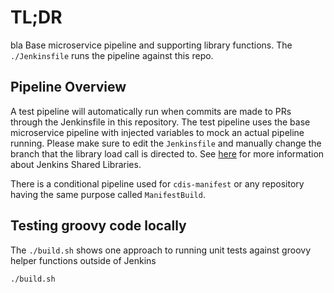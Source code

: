# TL;DR

bla
Base microservice pipeline and supporting library functions.
The `./Jenkinsfile` runs the pipeline against this repo.

## Pipeline Overview

A test pipeline will automatically run when commits are made to PRs through the Jenkinsfile in this repository. The test pipeline uses the base microservice pipeline with injected variables to mock an actual pipeline running. Please make sure to edit the `Jenkinsfile` and manually change the branch that the library load call is directed to. 
See [here](https://jenkins.io/doc/book/pipeline/shared-libraries/) for more information about Jenkins Shared Libraries.

There is a conditional pipeline used for `cdis-manifest` or any repository having the same purpose called `ManifestBuild`.

## Testing groovy code locally

The `./build.sh` shows one approach to running unit tests against
groovy helper functions outside of Jenkins

```
./build.sh
```
